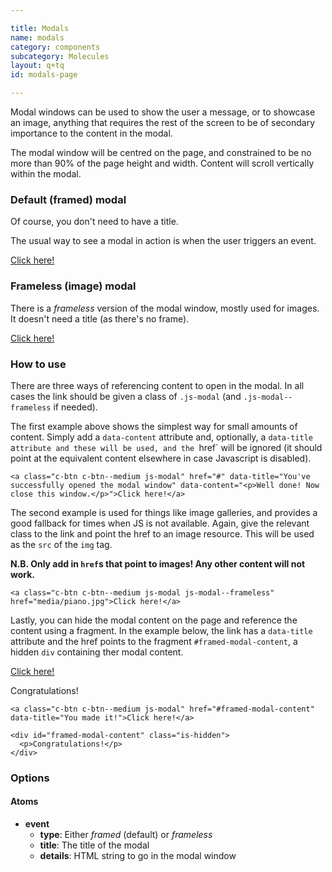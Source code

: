 ```yaml
---

title: Modals
name: modals
category: components
subcategory: Molecules
layout: q+tq
id: modals-page

---
```


<p class="lead">Modal windows can be used to show the user a message, or to showcase an image, anything that requires the rest of the screen to be of secondary importance to the content in the modal.</p>

The modal window will be centred on the page, and constrained to be no more than 90% of the page height and width. Content will scroll vertically within the modal.

### Default (framed) modal

<script>
component("modal", {
  "type":"framed",
  "title": "The energy crisis: Is nuclear fusion a solution?",
  "content": "<p>This year's Science Discovery event will focus on nuclear fusion.</p><p>Fusion is the process that powers the stars (including our own sun): it’s the joining together of two light nuclei (such as hydrogen) to produce a larger nucleus (such as helium). As governed by Einstein’s famous equation E=mc<sup>2</sup>, this process generates a substantial amount of energy.</p><p>In the current context of climate change, dwindling supplies of traditional fuels and perhaps increased political instability, the world is seeking a power source that is safe, environmentally friendly, does not lead to the proliferation of weapons, and has a plentiful supply of fuel.</p><p>Dr Vann will discuss whether fusion satisfies these conditions and will explore why it is that, after fifty years of research, fusion is still not delivering electricity to our homes and businesses. He will outline the tremendous progress that has been made, the challenges that remain, and the exciting science that is being undertaken to overcome them.</p>"
});
</script>

Of course, you don't need to have a title.

<script>
component("modal", {
  "type":"framed",
  "content": "<p>This year's Science Discovery event will focus on nuclear fusion.</p><p>Fusion is the process that powers the stars (including our own sun): it’s the joining together of two light nuclei (such as hydrogen) to produce a larger nucleus (such as helium). As governed by Einstein’s famous equation E=mc<sup>2</sup>, this process generates a substantial amount of energy.</p><p>In the current context of climate change, dwindling supplies of traditional fuels and perhaps increased political instability, the world is seeking a power source that is safe, environmentally friendly, does not lead to the proliferation of weapons, and has a plentiful supply of fuel.</p><p>Dr Vann will discuss whether fusion satisfies these conditions and will explore why it is that, after fifty years of research, fusion is still not delivering electricity to our homes and businesses. He will outline the tremendous progress that has been made, the challenges that remain, and the exciting science that is being undertaken to overcome them.</p>"
});
</script>

The usual way to see a modal in action is when the user triggers an event.

<a class="c-btn c-btn--medium js-modal" href="#" data-title="You've successfully opened the modal window" data-content="<p>Well done! Now close this window.</p>">Click here!</a>

### Frameless (image) modal

There is a _frameless_ version of the modal window, mostly used for images. It doesn't need a title (as there's no frame).

<script>
component("modal", {
  "type":"frameless",
  "content": "<img src=\"media/piano.jpg\" alt=\"Hands playing a piano\" />"
});
</script>

<a class="c-btn c-btn--medium js-modal js-modal--frameless" href="media/piano.jpg">Click here!</a>

### How to use

There are three ways of referencing content to open in the modal. In all cases the link should be given a class of `.js-modal` (and `.js-modal--frameless` if needed).

The first example above shows the simplest way for small amounts of content. Simply add a `data-content` attribute and, optionally, a `data-title` a`ttribute and these will be used, and the `href` will be ignored (it should point at the equivalent content elsewhere in case Javascript is disabled).

```markup
<a class="c-btn c-btn--medium js-modal" href="#" data-title="You've successfully opened the modal window" data-content="<p>Well done! Now close this window.</p>">Click here!</a>
```

The second example is used for things like image galleries, and provides a good fallback for times when JS is not available. Again, give the relevant class to the link and point the href to an image resource. This will be used as the `src` of the `img` tag.

**N.B. Only add in `href`s that point to images! Any other content will not work.**

```markup
<a class="c-btn c-btn--medium js-modal js-modal--frameless" href="media/piano.jpg">Click here!</a>
```

Lastly, you can hide the modal content on the page and reference the content using a fragment. In the example below, the link has a `data-title` attribute and the href points to the fragment `#framed-modal-content`, a hidden `div` containing ther modal content.

<a class="c-btn c-btn--medium js-modal" href="#framed-modal-content" data-title="You made it!">Click here!</a>

<div id="framed-modal-content" class="is-hidden">
  <p>Congratulations!</p>
</div>

```markup
<a class="c-btn c-btn--medium js-modal" href="#framed-modal-content" data-title="You made it!">Click here!</a>

<div id="framed-modal-content" class="is-hidden">
  <p>Congratulations!</p>
</div>
```


### Options

#### Atoms

* **event**
  * **type**: Either _framed_ (default) or _frameless_
  * **title**: The title of the modal
  * **details**: HTML string to go in the modal window
